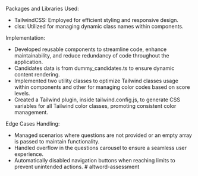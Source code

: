 Packages and Libraries Used:

- TailwindCSS: Employed for efficient styling and responsive design.
- clsx: Utilized for managing dynamic class names within components.

Implementation:

- Developed reusable components to streamline code, enhance maintainability, and reduce redundancy of code throughout the application.
- Candidates data is from dummy_candidates.ts to ensure dynamic content rendering.
- Implemented two utility classes to optimize Tailwind classes usage within components and other for managing color codes based on score levels.
- Created a Tailwind plugin, inside tailwind.config.js, to generate CSS variables for all Tailwind color classes, promoting consistent color management.

Edge Cases Handling:

- Managed scenarios where questions are not provided or an empty array is passed to maintain functionality.
- Handled overflow in the questions carousel to ensure a seamless user experience.
- Automatically disabled navigation buttons when reaching limits to prevent unintended actions.
#   a l t w o r d - a s s e s s m e n t  
 